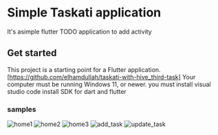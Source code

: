 # Simple Taskati application
It's asimple flutter TODO application to add activity

## Get started
This project is a starting point for a Flutter application. [https://github.com/elhamdullah/taskati-with-hive_third-task] Your computer must be running Windows 11, or newer. you must install visual studio code install SDK for dart and flutter

### samples

![home1](https://github.com/user-attachments/assets/27a26397-92ed-4c47-8a1a-b3c777ed58f4)
![home2](https://github.com/user-attachments/assets/37801682-95ec-42a9-bdd2-387e482ba886)
![home3](https://github.com/user-attachments/assets/14f96608-7fbf-453c-a5ff-fabfdca7e9a9)
![add_task](https://github.com/user-attachments/assets/26f691b9-04de-4744-a43a-30f4cf03e363)
![update_task](https://github.com/user-attachments/assets/b564de68-b3c7-4afe-822f-de0af38a4c23)
